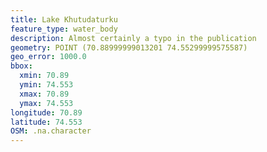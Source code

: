 ```yaml
---
title: Lake Khutudaturku
feature_type: water_body
description: Almost certainly a typo in the publication
geometry: POINT (70.88999999013201 74.55299999575587)
geo_error: 1000.0
bbox:
  xmin: 70.89
  ymin: 74.553
  xmax: 70.89
  ymax: 74.553
longitude: 70.89
latitude: 74.553
OSM: .na.character
---
```

